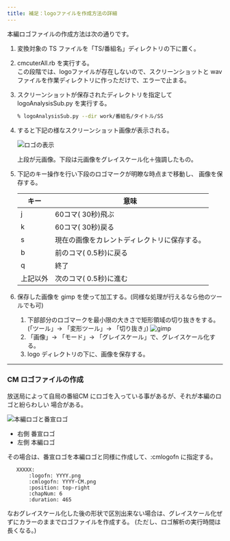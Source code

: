 ```yaml
---
title: 補足：logoファイルを作成方法の詳細
---
```



本編ロゴファイルの作成方法は次の通りです。

<!--more-->

1. 変換対象の TS ファイルを「TS/番組名」ディレクトリの下に置く。

1. cmcuterAll.rb を実行する。   
   この段階では、logoファイルが存在しないので、スクリーンショットと
    wav ファイルを作業ディレクトリに作っただけで、エラーで止まる。

1. スクリーンショットが保存されたディレクトリを指定して
   logoAnalysisSub.py を実行する。
   ```sh
   % logoAnalysisSub.py --dir work/番組名/タイトル/SS
   ```
   
1. すると下記の様なスクリーンショット画像が表示される。

   ![ロゴの表示]({{site.baseurl}}/img/logosub.png)

   上段が元画像。下段は元画像をグレイスケール化＋強調したもの。

1. 下記のキー操作を行い下段のロゴマークが明瞭な時点まで移動し、
   画像を保存する。

   | キー      | 意味                                       |
   |-----------|--------------------------------------------|
   | j         | 60コマ( 30秒)飛ぶ                          |
   | k         | 60コマ( 30秒)戻る                          |
   | s         | 現在の画像をカレントディレクトリに保存する。|
   | b         | 前のコマ( 0.5秒)に戻る                     |
   | q         | 終了                                       |
   | 上記以外  | 次のコマ( 0.5秒)に進む                     |

1. 保存した画像を gimp を使って加工する。(同様な処理が行えるなら他のツールでも可)

   1. 下部部分のロゴマークを最小限の大きさで矩形領域の切り抜きをする。
      (「ツール」-> 「変形ツール」-> 「切り抜き」)
      ![gimp]({{site.baseurl}}/img/gimp.png)
   1. 「画像」-> 「モード」-> 「グレイスケール」で、グレイスケール化する。
   1. logo ディレクトリの下に、画像を保存する。


-----------------------------------------
### CM ロゴファイルの作成

放送局によって自局の番組CM にロゴを入っている事があるが、それが本編のロゴと紛らわしい
場合がある。

   ![本編ロゴと番宣ロゴ]({{site.baseurl}}/img/logoC.png)

+ 右側 番宣ロゴ
+ 左側 本編ロゴ

その場合は、番宣ロゴを本編ロゴと同様に作成して、:cmlogofn に指定する。

```
   XXXXX:
       :logofn: YYYY.png
       :cmlogofn: YYYY-CM.png
       :position: top-right
       :chapNum: 6
       :duration: 465
```

なおグレイスケール化した後の形状で区別出来ない場合は、グレイスケール化ぜずにカラーのままでロゴファイルを作成する。
(ただし、ロゴ解析の実行時間は長くなる。)

